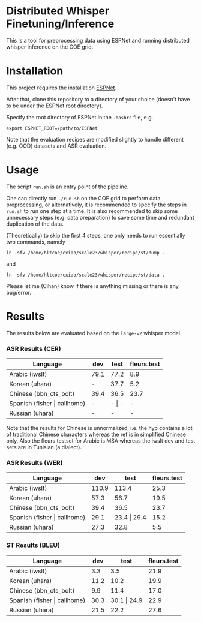 # Distributed Whisper Finetuning/Inference

This is a tool for preprocessing data using ESPNet and running distributed whisper inference on the COE grid.

# Installation

This project requires the installation [ESPNet](https://espnet.github.io/espnet/installation.html).

After that, clone this repository to a directory of your choice (doesn't have to be under the ESPNet root directory).

Specify the root directory of ESPNet in the `.bashrc` file, e.g.

``export ESPNET_ROOT=/path/to/ESPNet``

Note that the evaluation recipes are modified slightly to handle different (e.g. OOD) datasets and ASR evaluation.

# Usage

The script `run.sh` is an entry point of the pipeline.

One can directly run `./run.sh` on the COE grid to perform data preprocessing, or alternatively, it is recommended to specify the steps in `run.sh` to run one step at a time. It is also recommended to skip some unnecessary steps (e.g. data preparation) to save some time and redundant duplication of the data.

(Theoretically) to skip the first 4 steps, one only needs to run essentially two commands, namely

``ln -sfv /home/hltcoe/cxiao/scale23/whisper/recipe/st/dump .``

and

``ln -sfv /home/hltcoe/cxiao/scale23/whisper/recipe/st/data .``

Please let me (Cihan) know if there is anything missing or there is any bug/error.

# Results
The results below are evaluated based on the `large-v2` whisper model.
### ASR Results (CER)
| Language | dev | test | fleurs.test |
| ----------- | ----------- | ----------- | ----------- |
| Arabic (iwslt) | 79.1 | 77.2 | 8.9 |
| Korean (uhara) | - | 37.7 | 5.2 |
| Chinese (bbn_cts_bolt) | 39.4 | 36.5 | 23.7 |
| Spanish (fisher \| callhome) | - | - \| - | - |
| Russian (uhara) | - | - | - |

Note that the results for Chinese is unnormalized, i.e. the hyp contains a lot of traditional Chinese characters whereas the ref is in simplified Chinese only. Also the fleurs testset for Arabic is MSA whereas the iwslt dev and test sets are in Tunisian (a dialect).

### ASR Results (WER)
| Language | dev | test | fleurs.test |
| ----------- | ----------- | ----------- | ----------- |
| Arabic (iwslt) | 110.9 | 113.4 | 25.3 |
| Korean (uhara) |  57.3 | 56.7 | 19.5 |
| Chinese (bbn_cts_bolt) | 39.4 | 36.5 | 23.7 |
| Spanish (fisher \| callhome) | 29.1 | 23.4 \| 29.4 | 15.2 |
| Russian (uhara) | 27.3 | 32.8 | 5.5 |

### ST Results (BLEU)
| Language | dev | test | fleurs.test |
| ----------- | ----------- | ----------- | ----------- |
| Arabic (iwslt) | 3.3 | 3.5 | 21.9 |
| Korean (uhara) | 11.2 | 10.2 | 19.9 |
| Chinese (bbn_cts_bolt) |  9.9 | 11.4 | 17.0 |
| Spanish (fisher \| callhome) | 30.3 | 30.1 \| 24.9 | 22.9 |
| Russian (uhara) | 21.5 | 22.2 | 27.6 |